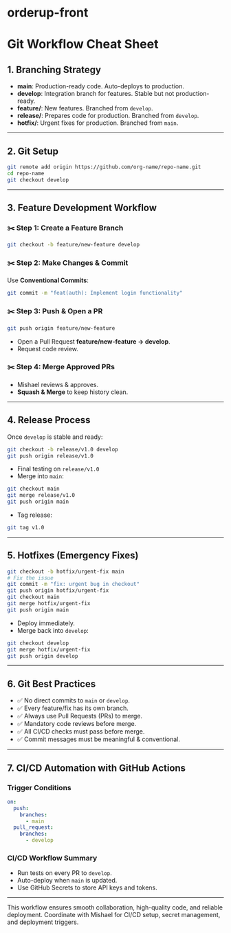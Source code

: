 # orderup-front




# Git Workflow Cheat Sheet

## 1. Branching Strategy

- **main**: Production-ready code. Auto-deploys to production.
- **develop**: Integration branch for features. Stable but not production-ready.
- **feature/**: New features. Branched from `develop`.
- **release/**: Prepares code for production. Branched from `develop`.
- **hotfix/**: Urgent fixes for production. Branched from `main`.

---

## 2. Git Setup
```bash
git remote add origin https://github.com/org-name/repo-name.git
cd repo-name
git checkout develop
```

---

## 3. Feature Development Workflow

### ✂️ Step 1: Create a Feature Branch
```bash
git checkout -b feature/new-feature develop
```

### ✂️ Step 2: Make Changes & Commit
Use **Conventional Commits**:
```bash
git commit -m "feat(auth): Implement login functionality"
```

### ✂️ Step 3: Push & Open a PR
```bash
git push origin feature/new-feature
```
- Open a Pull Request **feature/new-feature → develop**.
- Request code review.

### ✂️ Step 4: Merge Approved PRs
- Mishael reviews & approves.
- **Squash & Merge** to keep history clean.

---

## 4. Release Process
Once `develop` is stable and ready:
```bash
git checkout -b release/v1.0 develop
git push origin release/v1.0
```
- Final testing on `release/v1.0`
- Merge into `main`:
```bash
git checkout main
git merge release/v1.0
git push origin main
```
- Tag release:
```bash
git tag v1.0
```

---

## 5. Hotfixes (Emergency Fixes)
```bash
git checkout -b hotfix/urgent-fix main
# Fix the issue
git commit -m "fix: urgent bug in checkout"
git push origin hotfix/urgent-fix
git checkout main
git merge hotfix/urgent-fix
git push origin main
```
- Deploy immediately.
- Merge back into `develop`:
```bash
git checkout develop
git merge hotfix/urgent-fix
git push origin develop
```

---

## 6. Git Best Practices

- ✅ No direct commits to `main` or `develop`.
- ✅ Every feature/fix has its own branch.
- ✅ Always use Pull Requests (PRs) to merge.
- ✅ Mandatory code reviews before merge.
- ✅ All CI/CD checks must pass before merge.
- ✅ Commit messages must be meaningful & conventional.

---

## 7. CI/CD Automation with GitHub Actions

### Trigger Conditions
```yaml
on:
  push:
    branches:
      - main
  pull_request:
    branches:
      - develop
```

### CI/CD Workflow Summary
- Run tests on every PR to `develop`.
- Auto-deploy when `main` is updated.
- Use GitHub Secrets to store API keys and tokens.

---

This workflow ensures smooth collaboration, high-quality code, and reliable deployment. Coordinate with Mishael for CI/CD setup, secret management, and deployment triggers.


